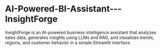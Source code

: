 # AI-Powered-BI-Assistant---InsightForge
InsightForge is an AI-powered business intelligence assistant that analyzes sales data, generates insights using LLMs and RAG, and visualizes trends, regions, and customer behavior in a simple Streamlit interface.
